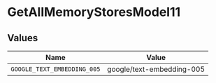# GetAllMemoryStoresModel11


## Values

| Name                        | Value                       |
| --------------------------- | --------------------------- |
| `GOOGLE_TEXT_EMBEDDING_005` | google/text-embedding-005   |
